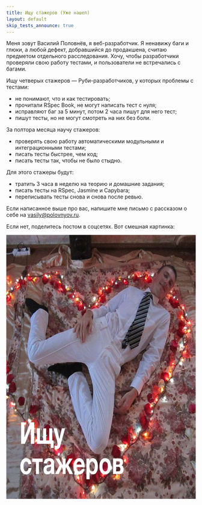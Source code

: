```yaml
---
title: Ищу стажеров (Уже нашел)
layout: default
skip_tests_announce: true
---
```



Меня зовут Василий Половнёв, я веб-разработчик. Я ненавижу баги и глюки, а любой дефект, добравшийся до продакшена, считаю предметом отдельного расследования. Хочу, чтобы разработчики проверяли свою работу тестами, и пользователи не встречались с багами.

Ищу четверых стажеров — Руби-разработчиков, у которых проблемы с тестами:

* не понимают, что и как тестировать;
* прочитали RSpec Book, не могут написать тест с нуля;
* исправляют баг за 5 минут, потом 2 часа пишут для него тест;
* пишут тесты, но не могут смотреть на них без боли.

За полтора месяца научу стажеров:

* проверять свою работу автоматическими модульными и интеграционными тестами;
* писать тесты быстрее, чем код;
* писать тесты так, чтобы не было стыдно.

Для этого стажеры будут:

* тратить 3 часа в неделю на теорию и домашние задания;
* писать тесты на RSpec, Jasmine и Capybara;
* переписывать тесты снова и снова после ревью.

Если написанное выше про вас, напишите мне письмо с рассказом о себе на [vasily@polovnyov.ru](mailto:vasily@polovnyov.ru).

Если нет, поделитесь постом в соцсетях. Вот смешная картинка:

<img src="/assets/tests-junior-cover.jpg" class="img--break" width="700" height="700" />
